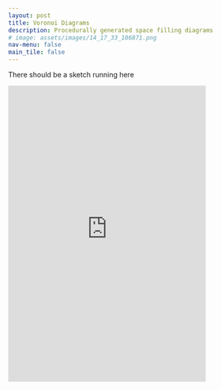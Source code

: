 ```yaml
---
layout: post
title: Voronoi Diagrams
description: Procedurally generated space filling diagrams
# image: assets/images/14_17_33_186871.png
nav-menu: false
main_tile: false
---
```


<!-- ### Doesn't contain anything important. Need to update this post soon. -->
There should be a sketch running here
<style> iframe{ border: none; } </style>
<iframe src="https://tahsintariq.github.io/p5js/P5_Sketches/P5_Web_Collection/VoronoiGeneration/index.html" height="600" width="400"></iframe>
<!-- <img src="{% link assets/images/14_25_59_693029.png %}" alt="Voronoi 1" data-position="center center" /> -->

<!-- <img src="{% link assets/images/14_30_4_938370.png %}" alt="Voronoi 2" data-position="center center" /> -->

